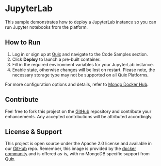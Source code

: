 # JupyterLab

This sample demonstrates how to deploy a JupyterLab instance so you can run
Jupyter notebooks from the platform.

## How to Run

1. Log in or sign up at [Quix](https://portal.cloud.quix.io/signup?utm_campaign=github) and navigate to the Code Samples section.
2. Click **Deploy** to launch a pre-built container.
3. Fill in the required environment variables for your JupyterLab instance.
4. Enable state, otherwise changes will be lost on restart. Please note, the necessary storage type may not be supported on all Quix Platforms.

For more configuration options and details, refer to [Mongo Docker Hub](https://hub.docker.com/_/mongo).


## Contribute

Feel free to fork this project on the [GitHub](https://github.com/quixio/quix-samples) repository and contribute your enhancements. Any accepted contributions will be attributed accordingly.

## License & Support

This project is open source under the Apache 2.0 license and available in our [GitHub](https://github.com/quixio/quix-samples) repo. Remember, this image is provided by the [docker community](https://github.com/docker-library/mongo) and is offered as-is, with no MongoDB specific support from Quix.

